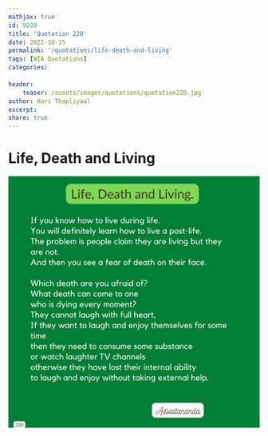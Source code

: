 ```yaml
---
mathjax: true
id: 9220
title: 'Quotation 220'
date: 2022-10-15
permalink: '/quotations/life-death-and-living'
tags: [WIA Quotations] 
categories: 

header:
    teaser: /assets/images/quotations/quotation220.jpg
author: Hari Thapliyaal 
excerpt:
share: true 
---
```


# Life, Death and Living

![Life, Death and Living](/assets/images/quotations/quotation220.jpg)

